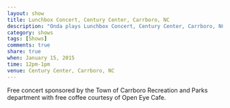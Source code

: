 ```yaml
---
layout: show
title: Lunchbox Concert, Century Center, Carrboro, NC
description: "Onda plays Lunchbox Concert, Century Center, Carrboro, NC"
category: shows
tags: [Shows]
comments: true
share: true
when: January 15, 2015
time: 12pm-1pm
venue: Century Center, Carrboro, NC
---
```


Free concert sponsored by the Town of Carrboro Recreation and Parks department with free coffee courtesy of Open Eye Cafe.
